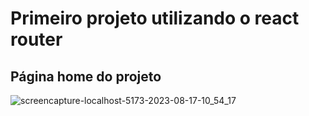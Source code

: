 # Primeiro projeto utilizando o react router
## Página home do projeto
![screencapture-localhost-5173-2023-08-17-10_54_17](https://github.com/guiwebber/projSorveteria/assets/47763495/eba65f27-e8bc-4c67-b02f-c4f964589fe6)
